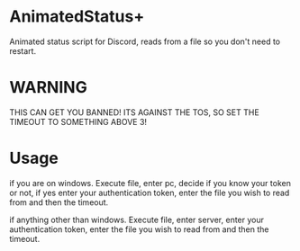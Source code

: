 # AnimatedStatus+
Animated status script for Discord, reads from a file so you don't need to restart.

# WARNING
THIS CAN GET YOU BANNED! ITS AGAINST THE TOS, SO SET THE TIMEOUT TO SOMETHING ABOVE 3!

# Usage
if you are on windows. Execute file, enter pc, decide if you know your token or not, if yes enter your authentication token, 
enter the file you wish to read from and then the timeout. 

if anything other than windows. Execute file, enter server, enter your authentication token, 
enter the file you wish to read from and then the timeout. 


